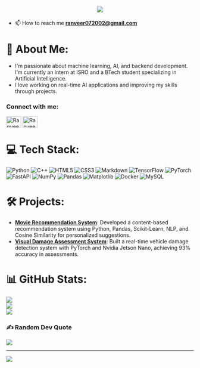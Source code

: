 <h1 align="center">
    <img src="https://readme-typing-svg.herokuapp.com/?font=SpaceMono&size=35&center=true&vCenter=true&width=500&height=70&duration=4000&lines=Hello+World!!+👋;+This+is+Ranveer+🚀!;" />
</h1>

- 📫 How to reach me **ranveer072002@gmail.com**

# 💫 About Me:
- I'm passionate about machine learning, AI, and backend development. I’m currently an intern at ISRO and a BTech student specializing in Artificial Intelligence.
- I love working on real-time AI applications and improving my skills through projects.

<h3 align="left">Connect with me:</h3>
<p align="left">
<a href="https://www.linkedin.com/in/ranv33r/" target="blank"><img align="center" src="https://raw.githubusercontent.com/rahuldkjain/github-profile-readme-generator/master/src/images/icons/Social/linked-in-alt.svg" alt="RanveerSingh" height="30" width="40" /></a>
<a href="https://leetcode.com/RANV33R07/" target="blank"><img align="center" src="https://raw.githubusercontent.com/rahuldkjain/github-profile-readme-generator/master/src/images/icons/Social/leet-code.svg" alt="RanveerSingh" height="30" width="40" /></a>
</p>

# 💻 Tech Stack:
![Python](https://img.shields.io/badge/python-3670A0?style=for-the-badge&logo=python&logoColor=ffdd54) ![C++](https://img.shields.io/badge/c++-%2300599C.svg?style=for-the-badge&logo=c%2B%2B&logoColor=white) ![HTML5](https://img.shields.io/badge/html5-%23E34F26.svg?style=for-the-badge&logo=html5&logoColor=white) ![CSS3](https://img.shields.io/badge/css3-%231572B6.svg?style=for-the-badge&logo=css3&logoColor=white) ![Markdown](https://img.shields.io/badge/markdown-%23000000.svg?style=for-the-badge&logo=markdown&logoColor=white) ![TensorFlow](https://img.shields.io/badge/TensorFlow-%23FF6F00.svg?style=for-the-badge&logo=TensorFlow&logoColor=white) ![PyTorch](https://img.shields.io/badge/PyTorch-%23EE4C2C.svg?style=for-the-badge&logo=PyTorch&logoColor=white) ![FastAPI](https://img.shields.io/badge/FastAPI-005571?style=for-the-badge&logo=fastapi) ![NumPy](https://img.shields.io/badge/numpy-%23013243.svg?style=for-the-badge&logo=numpy&logoColor=white) ![Pandas](https://img.shields.io/badge/pandas-%23150458.svg?style=for-the-badge&logo=pandas&logoColor=white) ![Matplotlib](https://img.shields.io/badge/Matplotlib-%23ffffff.svg?style=for-the-badge&logo=Matplotlib&logoColor=black) ![Docker](https://img.shields.io/badge/docker-%230db7ed.svg?style=for-the-badge&logo=docker&logoColor=white) ![MySQL](https://img.shields.io/badge/mysql-%2300f.svg?style=for-the-badge&logo=mysql&logoColor=white) 

# 🛠 Projects:
- **[Movie Recommendation System](https://github.com/RANV33R07/Movie-Recommendation-System)**: Developed a content-based recommendation system using Python, Pandas, Scikit-Learn, NLP, and Cosine Similarity for personalized suggestions.
- **[Visual Damage Assessment System](https://github.com/RANV33R07/Damage-Estimator-for-Automobiles)**: Built a real-time vehicle damage detection system with PyTorch and Nvidia Jetson Nano, achieving 93% accuracy in assessments.

# 📊 GitHub Stats:
![](https://github-readme-stats.vercel.app/api?username=RANV33R07&theme=radical&hide_border=false&include_all_commits=false&count_private=false)<br/>
![](https://github-readme-streak-stats.herokuapp.com/?user=RANV33R07&theme=radical&hide_border=false)<br/>
![](https://github-readme-stats.vercel.app/api/top-langs/?username=RANV33R07&theme=radical&hide_border=false&include_all_commits=false&count_private=false&layout=compact)

### ✍️ Random Dev Quote
![](https://quotes-github-readme.vercel.app/api?type=horizontal&theme=radical)

---
[![](https://visitcount.itsvg.in/api?id=RANV33R07&icon=0&color=0)](https://visitcount.itsvg.in)

<!-- Proudly created with GPRM ( https://gprm.itsvg.in ) -->
